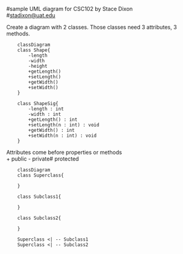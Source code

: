 #sample UML diagram for CSC102 by Stace Dixon<br>
#stadixon@uat.edu

Create a diagram with 2 classes. Those classes need 3 attributes, 3 methods. 

```mermaid
    classDiagram
    class Shape{
        -length
        -width
        -height
        +getLength()
        +setLength()
        +getWidth()
        +setWidth()
    }

    class ShapeSig{
        -length : int
        -width : int
        +getLength() : int
        +setLength(n : int) : void
        +getWidth() : int
        +setWidth(n : int) : void
    }
```
Attributes come before properties or methods<br>
\+ public \- private\# protected
```mermaid
    classDiagram
    class Superclass{

    }

    class Subclass1{
        
    }

    class Subclass2{
        
    }
    
    Superclass <| -- Subclass1
    Superclass <| -- Subclass2
```         